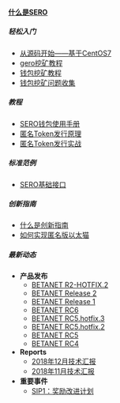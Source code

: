 #### [什么是SERO](?file=home-Home)

##### 轻松入门

- [从源码开始——基于CentOS7](?file=Start/from-the-sourcecode-base-on-centos7)
- [gero挖矿教程](?file=Start/from-the-binary-package)
- [钱包挖矿教程](?file=Start/mined-from-the-wallet)
- [钱包挖矿问题收集](?file=Start/wallet-trouble-shooting-help)

##### 教程

- [SERO钱包使用手册](?file=Tutorial/manual-of-wallet)
- [匿名Token发行原理](?file=Tutorial/principle-of-anonymous-token)
- [匿名Token发行实战](?file=Tutorial/practice-of-anonymous-token)

##### 标准范例

- [SERO基础接口](?file=Example/sero-basic-interface)

##### 创新指南

- [什么是创新指南](?file=Innovation/what-is-innovation-guide)
- [如何实现匿名版以太猫](?file=Innovation/sero-crypto-kitties)

##### 最新动态

- **产品发布**
  - [BETANET R2-HOTFIX.2](?file=News/Release/SERO-BETANET-R2-HOTFIX.2)
  - [BETANET Release 2](?file=News/Release/SERO-BETANET-R2)
  - [BETANET Release 1](?file=News/Release/SERO-BETANET-R1)
  - [BETANET RC6](?file=News/Release/SERO-BETANET-RC6)
  - [BETANET RC5.hotfix.3](?file=News/Release/SERO-BETANET-RC5.hotfix.3)
  - [BETANET RC5.hotfix.2](?file=News/Release/SERO-BETANET-RC5.hotfix.2)
  - [BETANET RC5](?file=News/Release/SERO-BETANET-RC5)
  - [BETANET RC4](?file=News/Release/SERO-BETANET-RC4)
- **Reports**
  - [2018年12月技术汇报](?file=News/Report/201812-tech-report)
  - [2018年11月技术汇报](?file=News/Report/201811-tech-report)
- **重要事件**
  - [SIP1：奖励改进计划](?file=News/Important/sip1-mine-reward-plan)

